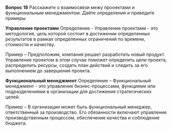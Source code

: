 **Вопрос 18**
Расскажите о взаимосвязи межу прооектами и функциональным менеджментом. Дайте определения и приведите примеры


**Управление проектами**
Определение - Управление проектами - это методология, цель которой состоит в достижении определенных результатов в рамках определенных ограничений по времени, стоимости и качеству.

Пример – Предположим, компания решает разработать новый продукт. Управление проектом в этом случае поможет определить цели проекта, распределить ресурсы, создать план действий и следить за его выполнением до завершения проекта.

**Функциональный менеджмент**
Определение – Функциональный менеджмент - это управление бизнес-процессами, функциями или подразделениями в организации для достижения стратегических целей.

Пример – В организации может быть функциональный менеджер, ответственный за производство. Его обязанности включают управление производственным процессом, обеспечение качества и соблюдение бюджета.

